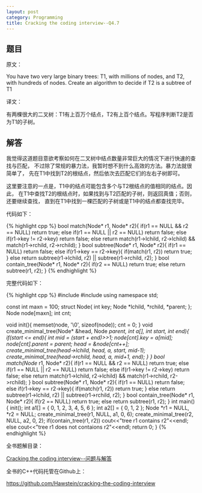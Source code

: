 ```yaml
---
layout: post
category: Programming
title: Cracking the coding interview--Q4.7
---
```


## 题目

原文：

You have two very large binary trees: T1, with millions of nodes, 
and T2, with hundreds of nodes. Create an algorithm to decide if 
T2 is a subtree of T1

译文：

有两棵很大的二叉树：T1有上百万个结点，T2有上百个结点。写程序判断T2是否为T1的子树。

## 解答

我觉得这道题目意欲考察如何在二叉树中结点数量非常巨大的情况下进行快速的查找与匹配，
不过除了常规的暴力法，我暂时想不到什么高效的方法。暴力法就很简单了，
先在T1中找到T2的根结点，然后依次去匹配它们的左右子树即可。

这里要注意的一点是，T1中的结点可能包含多个与T2根结点的值相同的结点。因此，
在T1中查找T2的根结点时，如果找到与T2匹配的子树，则返回真值；否则，还要继续查找，
直到在T1中找到一棵匹配的子树或是T1中的结点都查找完毕。

代码如下：

{% highlight cpp %}
bool match(Node* r1, Node* r2){
    if(r1 == NULL && r2 == NULL) return true;
    else if(r1 == NULL || r2 == NULL) return false;
    else if(r1->key != r2->key) return false;
    else return match(r1->lchild, r2->lchild) && match(r1->rchild, r2->rchild);
}
bool subtree(Node* r1, Node* r2){
    if(r1 == NULL) return false;
    else if(r1->key == r2->key){
        if(match(r1, r2)) return true;
    }
    else return subtree(r1->lchild, r2) || subtree(r1->rchild, r2);
}
bool contain_tree(Node* r1, Node* r2){
    if(r2 == NULL) return true;
    else return subtree(r1, r2);
}
{% endhighlight %}

完整代码如下：

{% highlight cpp %}
#include <iostream>
#include <cstring>
using namespace std;

const int maxn = 100;
struct Node{
    int key;
    Node *lchild, *rchild, *parent;
};
Node node[maxn];
int cnt;

void init(){
    memset(node, '\0', sizeof(node));
    cnt = 0;
}
void create_minimal_tree(Node* &head, Node *parent, int a[], int start, int end){
    if(start <= end){
        int mid = (start + end)>>1;
        node[cnt].key = a[mid];
        node[cnt].parent = parent;
        head = &node[cnt++];
        create_minimal_tree(head->lchild, head, a, start, mid-1);
        create_minimal_tree(head->rchild, head, a, mid+1, end);
    }
}
bool match(Node* r1, Node* r2){
    if(r1 == NULL && r2 == NULL) return true;
    else if(r1 == NULL || r2 == NULL) return false;
    else if(r1->key != r2->key) return false;
    else return match(r1->lchild, r2->lchild) && match(r1->rchild, r2->rchild);
}
bool subtree(Node* r1, Node* r2){
    if(r1 == NULL) return false;
    else if(r1->key == r2->key){
        if(match(r1, r2)) return true;
    }
    else return subtree(r1->lchild, r2) || subtree(r1->rchild, r2);
}
bool contain_tree(Node* r1, Node* r2){
    if(r2 == NULL) return true;
    else return subtree(r1, r2);
}
int main(){
	init();
    int a1[] = {
        0, 1, 2, 3, 4, 5, 6
    };
    int a2[] = {
        0, 1, 2
    };
    Node *r1 = NULL, *r2 = NULL;
    create_minimal_tree(r1, NULL, a1, 0, 6);
    create_minimal_tree(r2, NULL, a2, 0, 2);
    if(contain_tree(r1, r2))
        cout<<"tree r1 contains r2"<<endl;
    else cout<<"tree r1 does not contaions r2"<<endl;
    return 0;
}
{% endhighlight %}


全书题解目录：

[Cracking the coding interview--问题与解答](/posts/ctci-solutions-contents.html)

全书的C++代码托管在Github上：

<https://github.com/Hawstein/cracking-the-coding-interview>
